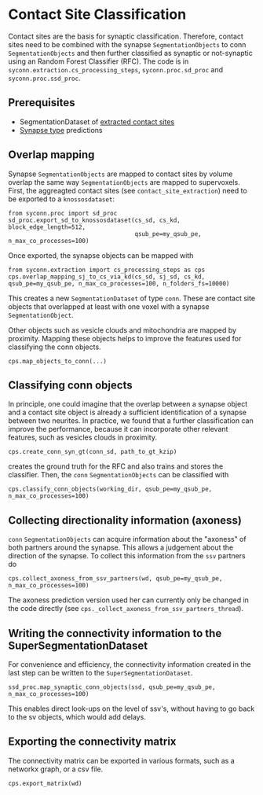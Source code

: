 # Contact Site Classification
Contact sites are the basis for synaptic classification. Therefore, contact sites need to be combined with the synapse `SegmentationObjects` to conn `SegmentationObjects` and then further classified as synaptic or not-synaptic using an Random Forest Classifier (RFC).
The code is in `syconn.extraction.cs_processing_steps`, `syconn.proc.sd_proc` and `syconn.proc.ssd_proc`.

## Prerequisites
* SegmentationDataset of [extracted contact sites](contact_site_extraction.md)
* [Synapse type](synapse_type.md) predictions

## Overlap mapping
Synapse `SegmentationObjects` are mapped to contact sites by volume overlap the same way `SegmentationObjects` are mapped to supervoxels. First, the aggreagted contact sites (see `contact_site_extraction`) need to be exported to a `knossosdataset`:

    from syconn.proc import sd_proc
    sd_proc.export_sd_to_knossosdataset(cs_sd, cs_kd, block_edge_length=512,
                                        qsub_pe=my_qsub_pe, n_max_co_processes=100)

Once exported, the synapse objects can be mapped with 

    from syconn.extraction import cs_processing_steps as cps
    cps.overlap_mapping_sj_to_cs_via_kd(cs_sd, sj_sd, cs_kd, qsub_pe=my_qsub_pe, n_max_co_processes=100, n_folders_fs=10000)


This creates a new `SegmentationDataset` of type `conn`. These are contact site objects that overlapped at least with one voxel with a synapse `SegmentationObject`.

Other objects such as vesicle clouds and mitochondria are mapped by proximity. Mapping these objects helps to improve the features used for classifying the conn objects.

    cps.map_objects_to_conn(...)


## Classifying conn objects

In principle, one could imagine that the overlap between a synapse object and a contact site object is already a sufficient identification of a synapse between two neurites. In practice, we found that a further classification can improve the performance,
because it can incorporate other relevant features, such as vesicles clouds in proximity.

    cps.create_conn_syn_gt(conn_sd, path_to_gt_kzip)

creates the ground truth for the RFC and also trains and stores the classifier. Then, the `conn` `SegmentationObjects` can be classified with


    cps.classify_conn_objects(working_dir, qsub_pe=my_qsub_pe, n_max_co_processes=100)


## Collecting directionality information (axoness)
`conn` `SegmentationObjects` can acquire information about the "axoness" of both partners around the synapse. This allows
a judgement about the direction of the synapse. To collect this information from the `ssv` partners do

    cps.collect_axoness_from_ssv_partners(wd, qsub_pe=my_qsub_pe, n_max_co_processes=100)

The axoness prediction version used her can currently only be changed in the code directly (see `cps._collect_axoness_from_ssv_partners_thread`).


## Writing the connectivity information to the SuperSegmentationDataset
For convenience and efficiency, the connectivity information created in the last step can be written to the `SuperSegmentationDataset`.

    ssd_proc.map_synaptic_conn_objects(ssd, qsub_pe=my_qsub_pe, n_max_co_processes=100)

This enables direct look-ups on the level of ssv's, without having to go back to the sv objects, which would add delays.

## Exporting the connectivity matrix

The connectivity matrix can be exported in various formats, such as a networkx graph, or a csv file.

    cps.export_matrix(wd)
